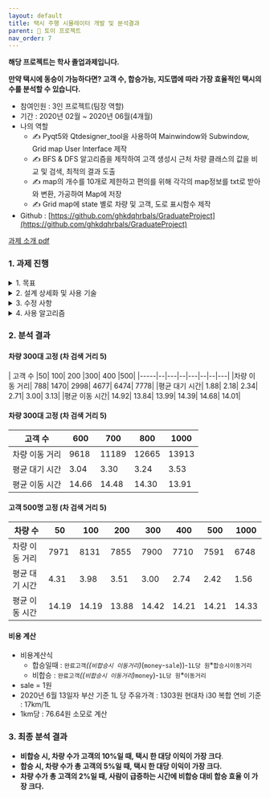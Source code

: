 ```yaml
---
layout: default
title: 택시 주행 시뮬레이터 개발 및 분석결과
parent: 📌 토이 프로젝트
nav_order: 7
---
```


**해당 프로젝트는 학사 졸업과제입니다.**

**만약 택시에 동승이 가능하다면? 고객 수, 합승가능, 지도맵에 따라 가장 효율적인 택시의 수를 분석할 수 있습니다.**

* 참여인원 : 3인 프로젝트(팀장 역할)
* 기간 : 2020년 02월 ~ 2020년 06월(4개월)
* 나의 역할
  * ✍️ Pyqt5와 Qtdesigner_tool을 사용하여 Mainwindow와 Subwindow, Grid map User Interface 제작
  * ✍️ BFS & DFS 알고리즘을 제작하여 고객 생성시 근처 차량 클래스의 값을 비교 및 검색, 최적의 결과 도출
  * ✍️ map의 개수를 10개로 제한하고 편의를 위해 각각의 map정보를 txt로 받아와 변환, 가공하여 Map에 저장
  * ✍️ Grid map에 state 별로 차량 및 고객, 도로 표시함수 제작
* Github : [https://github.com/ghkdqhrbals/GraduateProject](https://github.com/ghkdqhrbals/GraduateProject)

[과제 소개 pdf]()

### 1. **과제 진행**

<details><summary> 1. 목표 </summary><div markdown="1">

자동 배차 및 주행경로 탐색 알고리즘 시뮬레이터를 제작한다. 그리고 **택시와 고객간 최적의 비율을 제시**한다. 

1. 사용자가 배차를 요청하면 자동으로 주변의 차를 배차하고 목적지까지 주행하는 경로를 나타내는 알고리즘을 구상하고, 이를 테스트하는 시뮬레이터를 만든다
2. 차량의 수, 고객의 수, 합승여부 등의 조건이 바뀔 때 어떤 알고리즘이 효율적인지 결과를 보여준다.

</div></details>

<details><summary> 2. 설계 상세화 및 사용 기술 </summary><div markdown="1">

-	PyQt5의 Qtdesign 툴을 사용하여 UI를 만든다.
-	최단 경로는 다익스트라 알고리즘을 이용해 탐색한다.
-	자동차와 사용자가 움직이는 동선을 맵에 표시한다.
-	BFS를 사용하여 사용자 근처의 자동차를 구한다.
-	맵 클래스를 통해 현재 상태를 파악한다.
-	car과 customer 클래스를 만들어 알고리즘에 필요한 정보들을 저장한다.
-	여러가지 조건을 설정할 수 있도록 하고 어떤 조건일 때 가장 효율적인지 판단할 수 있도록 결과를 표시한다.
-	다음과 같은 조건을 가진 알고리즘을 시뮬레이션 할 수 있다.
◦	합승 불가능 (1 : 1 배치)
◦	합승 가능 	(1 : N 배치, 먼저 탑승한 인원 먼저 처리)
◦	합승 시 최단 경로 수정 	(1 : N 배치, 목적지가 가까운 순으로 처리)
-	지도 상 경로의 가중치는 1로 일반화한다.
-	10개의 맵을 text파일로 생성해 읽어올 수 있다.
-	10개의 콜 시나리오를 만들고, 이를 바탕으로 테스트를 수행한다.
-	차량 총 이동거리, 고객의 평균 대기시간, 이동시간을 알고리즘별로 종합하여 화면에 표시한다.
-	고객 생성 시 근처 차량이 없을 때, 고객의 콜을 취소한다.

</div></details>

<details><summary> 3. 수정 사항 </summary><div markdown="1">

1.	맵 생성 함수 수정
여러 알고리즘에서 변수를 바꾸며 시뮬레이션을 수행할 때 고정된 환경을 만들 수 있도록 기존에 무작위로 생성되던 맵을 txt 파일로 만든 뒤 읽어오는 방식으로 수정했다.
2.	합승 알고리즘 추가
기존에는 합승 조건을 고려하지 않고 차량과 고객을 1 : 1 대응만을 처리하는 알고리즘만 존재했지만, 합승 조건을 고려하는 새로운 알고리즘이 추가됐다.
3.	시뮬레이션 결과 표시
기존에는 시간경과 버튼을 통해 차량과 사람이 어떤 식으로 움직이는지 나타냈다. 알고리즘이 추가되면서 알고리즘 별로 시뮬레이션 결과를 비교할 수 있도록 고객의 대기 시간, 목적지까지 걸린 시간, 차량의 이동 거리 등을 결과에 표시하도록 수정했다.
4.	UI 수정
변경 전 UI는 변수 입력이 불가능하고 시간에 따른 변화를 관찰만 할 수 있었다. 변경 후 UI는 메인 윈도우와 서브 윈도우로 나뉘었다. 메인 윈도우는 여러가지 변수나 원하는 알고리즘을 입력할 수 있고, 시뮬레이션 과정 및 결과를 보여주는 서브 윈도우에는 한번에 시뮬레이션을 완료할 수 있도록 skip 버튼을 추가했다.

</div></details>

<details><summary> 4. 사용 알고리즘 </summary><div markdown="1">

1. 고객 발생 처리 함수
2. 시간 경과 함수
3. BFS 함수
4. 고객 클래스 관리
5. 콜 시나리오 생성
6. 맵 생성

</div></details>

### 2. **분석 결과**

#### 차량 300대 고정 (차 검색 거리 5)

| 고객 수	|50|	100|	200	|300|	400	|500| 
|-----|--|---|--|---|--|--|---|
|차량 이동 거리|	788|	1470|	2998|	4677|	6474|	7778|
|평균 대기 시간|	1.88|	2.18|	2.34|	2.71|	3.00|	3.13|
|평균 이동 시간|	14.92|	13.84|	13.99|	14.39|	14.68|	14.01|

#### 차량 300대 고정 (차 검색 거리 5)

|고객 수|	600|	700|	800|	1000	|
|--|--|--|--|--|
|차량 이동 거리	|9618|	11189|	12665|	13913|		
|평균 대기 시간	|3.04|	3.30|	3.24|	3.53|		
|평균 이동 시간	|14.66|	14.48|	14.30|	13.91|		


#### 고객 500명 고정 (차 검색 거리 5)

|차량 수|	50|	100|	200|	300|	400|	500|	1000|
|--|--|--|--|--|--|--|--|
|차량 이동 거리|	7971|	8131|	7855|	7900|	7710|	7591|	6748|
|평균 대기 시간|	4.31|	3.98|	3.51|	3.00|	2.74|	2.42|	1.56|
|평균 이동 시간|	14.19|	14.19|	13.88|	14.42|	14.21|	14.21|	14.33|


#### 비용 계산

* 비용계산식
  * 합승일때 : `완료고객`*((`비합승시 이동거리`)*(`money`-`sale`))-`1L당 원`*`합승시이동거리`
  * 비합승 : `완료고객`*((`비합승시 이동거리`)*`money`)-`1L당 원`*`이동거리`
* sale = 1원
* 2020년 6월 13일자 부산 기준 1L 당 주유가격 : 1303원 현대차 i30 복합 연비 기준 : 17km/1L
* 1km당 : 76.64원 소모로 계산

### 3. **최종 분석 결과**

* **비합승 시, 차량 수가 고객의 10%일 때, 택시 한 대당 이익이 가장 크다**.
* **합승 시, 차량 수가 총 고객의 5%일 때, 택시 한 대당 이익이 가장 크다.**
* **차량 수가 총 고객의 2%일 때, 사람이 급증하는 시간에 비합승 대비 합승 효율 이 가장 크다.**